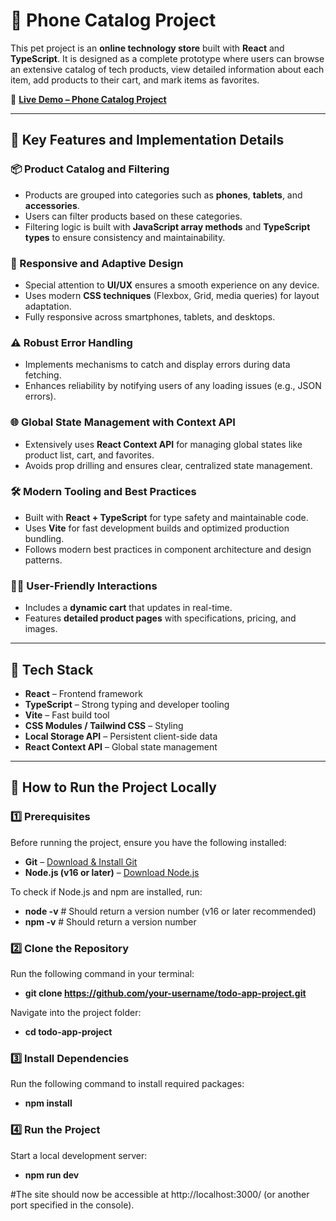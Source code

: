 # 🛒 Phone Catalog Project

This pet project is an **online technology store** built with **React** and **TypeScript**. It is designed as a complete prototype where users can browse an extensive catalog of tech products, view detailed information about each item, add products to their cart, and mark items as favorites.

🔗 **[Live Demo – Phone Catalog Project](https://shymdima.github.io/phone-catalog-project/#/)**

---

## 🚀 Key Features and Implementation Details

### 📦 Product Catalog and Filtering
- Products are grouped into categories such as **phones**, **tablets**, and **accessories**.
- Users can filter products based on these categories.
- Filtering logic is built with **JavaScript array methods** and **TypeScript types** to ensure consistency and maintainability.

### 📱 Responsive and Adaptive Design
- Special attention to **UI/UX** ensures a smooth experience on any device.
- Uses modern **CSS techniques** (Flexbox, Grid, media queries) for layout adaptation.
- Fully responsive across smartphones, tablets, and desktops.

### ⚠️ Robust Error Handling
- Implements mechanisms to catch and display errors during data fetching.
- Enhances reliability by notifying users of any loading issues (e.g., JSON errors).

### 🌐 Global State Management with Context API
- Extensively uses **React Context API** for managing global states like product list, cart, and favorites.
- Avoids prop drilling and ensures clear, centralized state management.

### 🛠 Modern Tooling and Best Practices
- Built with **React + TypeScript** for type safety and maintainable code.
- Uses **Vite** for fast development builds and optimized production bundling.
- Follows modern best practices in component architecture and design patterns.

### 🧑‍💻 User-Friendly Interactions
- Includes a **dynamic cart** that updates in real-time.
- Features **detailed product pages** with specifications, pricing, and images.

---

## 🧰 Tech Stack

- **React** – Frontend framework
- **TypeScript** – Strong typing and developer tooling
- **Vite** – Fast build tool
- **CSS Modules / Tailwind CSS** – Styling
- **Local Storage API** – Persistent client-side data
- **React Context API** – Global state management

---

## 📖 How to Run the Project Locally

### 1️⃣ **Prerequisites**  
Before running the project, ensure you have the following installed:  
- **Git** – [Download & Install Git](https://git-scm.com/)  
- **Node.js (v16 or later)** – [Download Node.js](https://nodejs.org/)

To check if Node.js and npm are installed, run:
- **node -v**  # Should return a version number (v16 or later recommended)
- **npm -v**   # Should return a version number


### 2️⃣ **Clone the Repository**
Run the following command in your terminal:
- **git clone https://github.com/your-username/todo-app-project.git**

Navigate into the project folder:
- **cd todo-app-project**

### 3️⃣ **Install Dependencies**
Run the following command to install required packages:
- **npm install**

### 4️⃣ **Run the Project**
Start a local development server:
- **npm run dev**

#The site should now be accessible at http://localhost:3000/ (or another port specified in the console).

